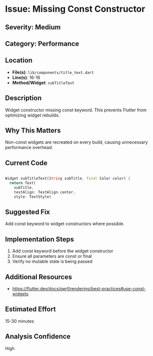 # Issue: Missing Const Constructor

## Severity: Medium

## Category: Performance

## Location
- **File(s)**: `lib/components/title_text.dart`
- **Line(s)**: 16-16
- **Method/Widget**: `subTitleText`

## Description
Widget constructor missing const keyword. This prevents Flutter from optimizing widget rebuilds.

## Why This Matters
Non-const widgets are recreated on every build, causing unnecessary performance overhead.

## Current Code
```dart

Widget subTitleText(String subTitle, final Color color) {
  return Text(
    subTitle,
    textAlign: TextAlign.center,
    style: TextStyle(
```

## Suggested Fix
Add const keyword to widget constructors where possible.

## Implementation Steps
1. Add const keyword before the widget constructor
2. Ensure all parameters are const or final
3. Verify no mutable state is being passed

## Additional Resources
- https://flutter.dev/docs/perf/rendering/best-practices#use-const-widgets

## Estimated Effort
15-30 minutes

## Analysis Confidence
High
